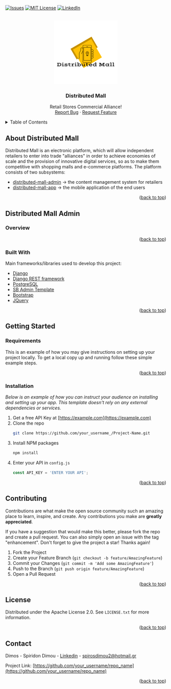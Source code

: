 <div id="top"></div>
<!-- Distributed Mall admin inteface -->

[![Issues][issues-shield]][issues-url]
[![MIT License][license-shield]][license-url]
[![LinkedIn][linkedin-shield]][linkedin-url]

<!-- PROJECT LOGO -->
<br />
<div align="center">
  <a href="https://github.com/spyreto">
    <img src="logo.png" alt="Logo" width="200" height="200">
  </a>

  <h3 align="center">Distributed Mall</h3>

  <p align="center">
    Retail Stores Commercial Alliance!
    <br />
    <a href="https://github.com/spyreto/distributed-mall-admin/issues">Report Bug</a>
    ·
    <a href="https://github.com/spyreto/distributed-mall-admin/issues">Request Feature</a>
  </p>
</div>



<!-- TABLE OF CONTENTS -->
<details>
    <summary>Table of Contents</summary>
    <ol>
        <li>
            <a href="#about-the-project">About Distributed Mall</a>
        </li>
        <li>
            <a href="#distributed-mall-admin">Distributed Mall Admin</a>
            <ul>
                <li><a href="#overview">Overview</a></li>
                <li><a href="#built-with">Built With</a></li>
            </ul>
        </li>
        <li>
            <a href="#getting-started">Getting Started</a>
            <ul>
                <li><a href="#requirements">Requirements</a></li>
                <li><a href="#installation">Installation</a></li>
            </ul>
        </li>
        <li><a href="#contributing">Contributing</a></li>
        <li><a href="#license">License</a></li>
        <li><a href="#contact">Contact</a></li>
    </ol>
</details>


<!-- ABOUT THE DISTRIBUTED MALL -->
## About Distributed Mall

Distributed Mall is an electronic platform, which will allow independent retailers to enter into trade "alliances" in order to achieve economies of scale and the provision of innovative digital services, so as to make them
competitive with shopping malls and e-commerce platforms. Τhe platform consists of two subsystems:

* <a href="https://github.com/spyreto/distributed-mall-admin">distributed-mall-admin</a> -> the content management system for retailers  
* <a href="https://github.com/spyreto/distributed-mall-app">distributed-mall-app</a> -> the mobile application of the end users

<p align="right">(<a href="#top">back to top</a>)</p>


## Distributed Mall Admin


### Overview

<p align="right">(<a href="#top">back to top</a>)</p>


### Built With

Main frameworks/libraries used to develop this project:

* [Django](https://www.djangoproject.com/)
* [Django REST framework](https://www.django-rest-framework.org/)
* [PostgreSQL](https://www.postgresql.org/)
* [SB Admin Template](https://github.com/StartBootstrap/startbootstrap-sb-admin)
* [Bootstrap](https://getbootstrap.com)
* [JQuery](https://jquery.com)

<p align="right">(<a href="#top">back to top</a>)</p>


<!-- GETTING STARTED -->

## Getting Started

### Requirements

This is an example of how you may give instructions on setting up your project locally.
To get a local copy up and running follow these simple example steps.

<p align="right">(<a href="#top">back to top</a>)</p>


### Installation

_Below is an example of how you can instruct your audience on installing and setting up your app. This template doesn't rely on any external dependencies or services._

1. Get a free API Key at [https://example.com](https://example.com)
2. Clone the repo
   ```sh
   git clone https://github.com/your_username_/Project-Name.git
   ```
3. Install NPM packages
   ```sh
   npm install
   ```
4. Enter your API in `config.js`
   ```js
   const API_KEY = 'ENTER YOUR API';
   ```

<p align="right">(<a href="#top">back to top</a>)</p>



<!-- CONTRIBUTING -->
## Contributing

Contributions are what make the open source community such an amazing place to learn, inspire, and create. Any contributions you make are **greatly appreciated**.

If you have a suggestion that would make this better, please fork the repo and create a pull request. You can also simply open an issue with the tag "enhancement".
Don't forget to give the project a star! Thanks again!

1. Fork the Project
2. Create your Feature Branch (`git checkout -b feature/AmazingFeature`)
3. Commit your Changes (`git commit -m 'Add some AmazingFeature'`)
4. Push to the Branch (`git push origin feature/AmazingFeature`)
5. Open a Pull Request

<p align="right">(<a href="#top">back to top</a>)</p>



<!-- LICENSE -->
## License

Distributed under the Apache License 2.0. See `LICENSE.txt` for more information.

<p align="right">(<a href="#top">back to top</a>)</p>


<!-- CONTACT -->
## Contact

Dimos - Spiridon Dimou - [Linkedin](https://www.linkedin.com/in/spiridon-dimou-2aa98216b) - spirosdimou2@hotmail.gr

Project Link: [https://github.com/your_username/repo_name](https://github.com/your_username/repo_name)

<p align="right">(<a href="#top">back to top</a>)</p>



<!-- MARKDOWN LINKS & IMAGES -->
<!-- https://www.markdownguide.org/basic-syntax/#reference-style-links -->
[issues-shield]:https://img.shields.io/github/issues/spyreto/distributed-mall-admin?style=flat-square
[issues-url]: https://github.com/spyreto/distributed-mall-admin/issues
[license-shield]: https://img.shields.io/github/license/spyreto/distributed-mall-admin?style=flat-square
[license-url]: https://github.com/spyreto/distributed-mall-admin/blob/main/LICENSE
[linkedin-shield]: https://img.shields.io/badge/-LinkedIn-black.svg?style=flat-square&logo=linkedin&colorB=555
[linkedin-url]: https://www.linkedin.com/in/spiridon-dimou-2aa98216b/

